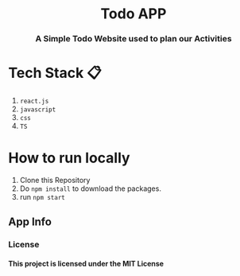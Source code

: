 <h1 align="center">Todo APP</h1>

<h3 align="center">A Simple Todo Website used to plan our Activities</h3>

# Tech Stack 📋
  
  1. `react.js`
  2. `javascript`
  3. `css`
  4. `TS`


# How to run locally 
  
  1. Clone this Repository
  2. Do `npm install` to download the packages.
  3. run `npm start`

## App Info

<h3>License</h3>

<h4>This project is licensed under the MIT License</h4>

  

